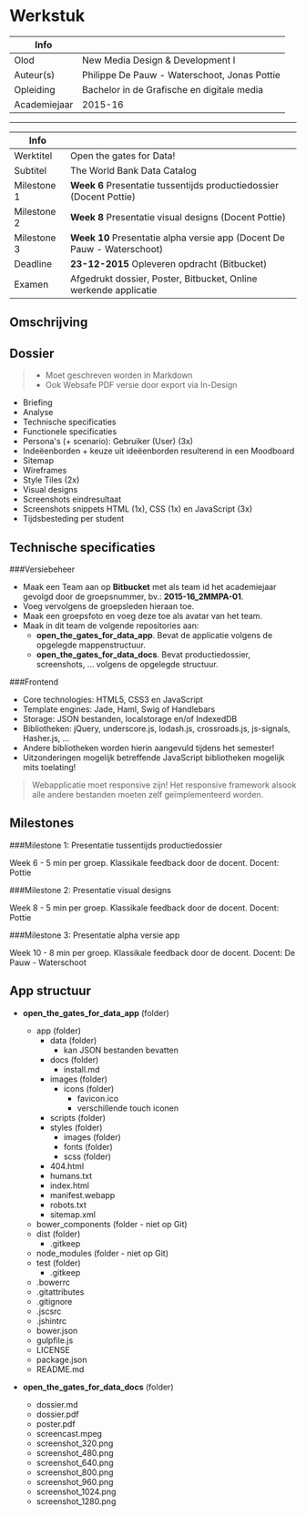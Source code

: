 ﻿Werkstuk
=======================================

|Info|  |
|----|---|
|Olod|New Media Design & Development I|
|Auteur(s)|Philippe De Pauw - Waterschoot, Jonas Pottie|
|Opleiding|Bachelor in de Grafische en digitale media|
|Academiejaar|2015-16|

***

|Info|  |
|----|---|
|Werktitel|Open the gates for Data!|
|Subtitel|The World Bank Data Catalog|
|Milestone 1|**Week 6** Presentatie tussentijds productiedossier (Docent Pottie)|
|Milestone 2|**Week 8** Presentatie visual designs (Docent Pottie)|
|Milestone 3|**Week 10** Presentatie alpha versie app (Docent De Pauw - Waterschoot)|
|Deadline|**23-12-2015** Opleveren opdracht (Bitbucket)|
|Examen|Afgedrukt dossier, Poster, Bitbucket, Online werkende applicatie|

Omschrijving
------------



Dossier
-------
>  - Moet geschreven worden in Markdown
>  - Ook Websafe PDF versie door export via In-Design

- Briefing
- Analyse
- Technische specificaties
- Functionele specificaties
- Persona's (+ scenario): Gebruiker (User) (3x)
- Indeëenborden + keuze uit ideëenborden resulterend in een Moodboard
- Sitemap
- Wireframes
- Style Tiles (2x)
- Visual designs
- Screenshots eindresultaat
- Screenshots snippets HTML (1x), CSS (1x) en JavaScript (3x)
- Tijdsbesteding per student

Technische specificaties
------------------------

###Versiebeheer

- Maak een Team aan op **Bitbucket** met als team id het academiejaar gevolgd door de groepsnummer, bv.: **2015-16_2MMPA-01**.
- Voeg vervolgens de groepsleden hieraan toe.
- Maak een groepsfoto en voeg deze toe als avatar van het team.
- Maak in dit team de volgende repositories aan:
    - **open_the_gates_for_data_app**. Bevat de applicatie volgens de opgelegde mappenstructuur.
    - **open_the_gates_for_data_docs**. Bevat productiedossier, screenshots, ... volgens de opgelegde structuur.

###Frontend

- Core technologies: HTML5, CSS3 en JavaScript
- Template engines: Jade, Haml, Swig of Handlebars
- Storage: JSON bestanden, localstorage en/of IndexedDB
- Bibliotheken: jQuery, underscore.js, lodash.js, crossroads.js, js-signals, Hasher.js, ...
- Andere bibliotheken worden hierin aangevuld tijdens het semester!
- Uitzonderingen mogelijk betreffende JavaScript bibliotheken mogelijk mits toelating!

> Webapplicatie moet responsive zijn! Het responsive framework alsook alle andere bestanden moeten zelf geïmplementeerd worden.

Milestones
----------

###Milestone 1: Presentatie tussentijds productiedossier

Week 6 - 5 min per groep. Klassikale feedback door de docent.
Docent: Pottie

###Milestone 2: Presentatie visual designs

Week 8 - 5 min per groep. Klassikale feedback door de docent.
Docent: Pottie

###Milestone 3: Presentatie alpha versie app

Week 10 - 8 min per groep. Klassikale feedback door de docent.
Docent: De Pauw - Waterschoot

App structuur
-------------

- **open_the_gates_for_data_app** (folder)
    - app (folder)
        - data (folder)
            - kan JSON bestanden bevatten
        - docs (folder)
            - install.md
        - images (folder)
            - icons (folder)
                - favicon.ico
                - verschillende touch iconen
        - scripts (folder)
        - styles (folder)        
            - images (folder)
            - fonts (folder)
            - scss (folder)
        - 404.html
        - humans.txt
        - index.html
        - manifest.webapp
        - robots.txt
        - sitemap.xml   
    - bower_components (folder - niet op Git)
    - dist (folder)
        - .gitkeep
    - node_modules (folder - niet op Git)
    - test (folder)
        - .gitkeep
    - .bowerrc
    - .gitattributes
    - .gitignore
    - .jscsrc
    - .jshintrc
    - bower.json
    - gulpfile.js
    - LICENSE
    - package.json
    - README.md    
    
- **open_the_gates_for_data_docs** (folder)
    - dossier.md
    - dossier.pdf
    - poster.pdf
    - screencast.mpeg
    - screenshot_320.png
    - screenshot_480.png
    - screenshot_640.png
    - screenshot_800.png
    - screenshot_960.png
    - screenshot_1024.png
    - screenshot_1280.png       